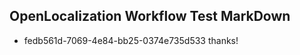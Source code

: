 ## OpenLocalization Workflow Test MarkDown
* fedb561d-7069-4e84-bb25-0374e735d533 thanks!

<!--HONumber=Jul16_HO4-->


